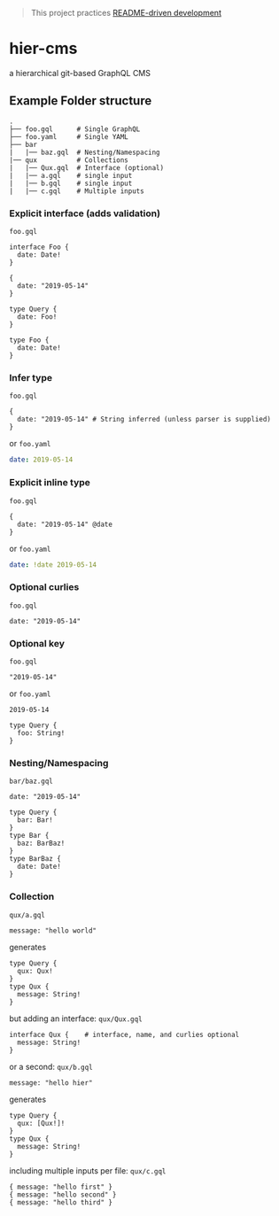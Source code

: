 > This project practices [README-driven development](https://tom.preston-werner.com/2010/08/23/readme-driven-development.html)

# hier-cms
a hierarchical git-based GraphQL CMS

## Example Folder structure
    .
    ├── foo.gql      # Single GraphQL
    ├── foo.yaml     # Single YAML
    ├── bar
    |   |── baz.gql  # Nesting/Namespacing
    |── qux          # Collections
    |   |── Qux.gql  # Interface (optional)
    |   |── a.gql    # single input
    |   |── b.gql    # single input
    |   |── c.gql    # Multiple inputs

### Explicit interface (adds validation)
`foo.gql` 
```gql
interface Foo {
  date: Date!
}

{
  date: "2019-05-14"
}
```
```gql
type Query {
  date: Foo!
}

type Foo {
  date: Date!
}
```

### Infer type
`foo.gql`
```gql
{
  date: "2019-05-14" # String inferred (unless parser is supplied)
}
```
or
`foo.yaml`
```yaml
date: 2019-05-14
```

### Explicit inline type
`foo.gql`
```gql
{
  date: "2019-05-14" @date
}
```
or
`foo.yaml`
```yaml
date: !date 2019-05-14
```

### Optional curlies
`foo.gql`
```gql
date: "2019-05-14"
```

### Optional key
`foo.gql`
```gql
"2019-05-14"
```
or
`foo.yaml`
```gql
2019-05-14
```
```gql
type Query {
  foo: String!
}
```

### Nesting/Namespacing
`bar/baz.gql`
```gql
date: "2019-05-14"
```
```gql
type Query {
  bar: Bar!
}
type Bar {
  baz: BarBaz!
}
type BarBaz {
  date: Date!
}
```

### Collection
`qux/a.gql`
```
message: "hello world"
```
generates
```gql
type Query {
  qux: Qux!
}
type Qux {
  message: String!
}
```
but adding an interface: `qux/Qux.gql`
```
interface Qux {    # interface, name, and curlies optional
  message: String!
}
```
or a second: `qux/b.gql`
```
message: "hello hier"
```
generates
```gql
type Query {
  qux: [Qux!]!
}
type Qux {
  message: String!
}
```
including multiple inputs per file: `qux/c.gql`
```gql
{ message: "hello first" }
{ message: "hello second" }
{ message: "hello third" }
```
